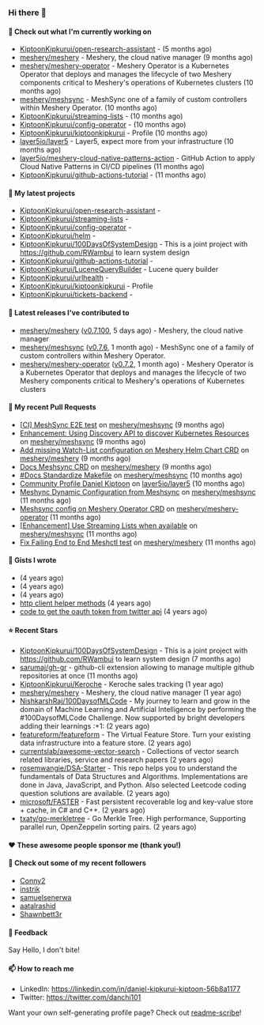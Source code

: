 
### Hi there 👋

#### 👷 Check out what I'm currently working on

- [KiptoonKipkurui/open-research-assistant](https://github.com/KiptoonKipkurui/open-research-assistant) -  (5 months ago)
- [meshery/meshery](https://github.com/meshery/meshery) - Meshery, the cloud native manager (9 months ago)
- [meshery/meshery-operator](https://github.com/meshery/meshery-operator) - Meshery Operator is a Kubernetes Operator that deploys and manages the lifecycle of two Meshery components critical to Meshery&#39;s operations of Kubernetes clusters (10 months ago)
- [meshery/meshsync](https://github.com/meshery/meshsync) - MeshSync one of a family of custom controllers within Meshery Operator. (10 months ago)
- [KiptoonKipkurui/streaming-lists](https://github.com/KiptoonKipkurui/streaming-lists) -  (10 months ago)
- [KiptoonKipkurui/config-operator](https://github.com/KiptoonKipkurui/config-operator) -  (10 months ago)
- [KiptoonKipkurui/kiptoonkipkurui](https://github.com/KiptoonKipkurui/kiptoonkipkurui) - Profile (10 months ago)
- [layer5io/layer5](https://github.com/layer5io/layer5) - Layer5, expect more from your infrastructure (10 months ago)
- [layer5io/meshery-cloud-native-patterns-action](https://github.com/layer5io/meshery-cloud-native-patterns-action) - GitHub Action to apply Cloud Native Patterns in CI/CD pipelines (11 months ago)
- [KiptoonKipkurui/github-actions-tutorial](https://github.com/KiptoonKipkurui/github-actions-tutorial) -  (11 months ago)

#### 🌱 My latest projects

- [KiptoonKipkurui/open-research-assistant](https://github.com/KiptoonKipkurui/open-research-assistant) - 
- [KiptoonKipkurui/streaming-lists](https://github.com/KiptoonKipkurui/streaming-lists) - 
- [KiptoonKipkurui/config-operator](https://github.com/KiptoonKipkurui/config-operator) - 
- [KiptoonKipkurui/helm](https://github.com/KiptoonKipkurui/helm) - 
- [KiptoonKipkurui/100DaysOfSystemDesign](https://github.com/KiptoonKipkurui/100DaysOfSystemDesign) - This is a joint project with https://github.com/RWambui to learn system design
- [KiptoonKipkurui/github-actions-tutorial](https://github.com/KiptoonKipkurui/github-actions-tutorial) - 
- [KiptoonKipkurui/LuceneQueryBuilder](https://github.com/KiptoonKipkurui/LuceneQueryBuilder) - Lucene query builder
- [KiptoonKipkurui/urlhealth](https://github.com/KiptoonKipkurui/urlhealth) - 
- [KiptoonKipkurui/kiptoonkipkurui](https://github.com/KiptoonKipkurui/kiptoonkipkurui) - Profile
- [KiptoonKipkurui/tickets-backend](https://github.com/KiptoonKipkurui/tickets-backend) - 

#### 🔭 Latest releases I've contributed to

- [meshery/meshery](https://github.com/meshery/meshery) ([v0.7.100](https://github.com/meshery/meshery/releases/tag/v0.7.100), 5 days ago) - Meshery, the cloud native manager
- [meshery/meshsync](https://github.com/meshery/meshsync) ([v0.7.6](https://github.com/meshery/meshsync/releases/tag/v0.7.6), 1 month ago) - MeshSync one of a family of custom controllers within Meshery Operator.
- [meshery/meshery-operator](https://github.com/meshery/meshery-operator) ([v0.7.2](https://github.com/meshery/meshery-operator/releases/tag/v0.7.2), 1 month ago) - Meshery Operator is a Kubernetes Operator that deploys and manages the lifecycle of two Meshery components critical to Meshery&#39;s operations of Kubernetes clusters

#### 🔨 My recent Pull Requests

- [[CI] MeshSync E2E  test](https://github.com/meshery/meshsync/pull/286) on [meshery/meshsync](https://github.com/meshery/meshsync) (9 months ago)
- [Enhancement: Using Discovery API to discover Kubernetes Resources](https://github.com/meshery/meshsync/pull/284) on [meshery/meshsync](https://github.com/meshery/meshsync) (9 months ago)
- [Add missing Watch-List configuration on Meshery Helm Chart CRD](https://github.com/meshery/meshery/pull/9562) on [meshery/meshery](https://github.com/meshery/meshery) (9 months ago)
- [Docs Meshsync CRD](https://github.com/meshery/meshery/pull/9463) on [meshery/meshery](https://github.com/meshery/meshery) (9 months ago)
- [#Docs Standardize Makefile](https://github.com/meshery/meshsync/pull/273) on [meshery/meshsync](https://github.com/meshery/meshsync) (10 months ago)
- [Community Profile Daniel Kiptoon](https://github.com/layer5io/layer5/pull/5078) on [layer5io/layer5](https://github.com/layer5io/layer5) (10 months ago)
- [Meshync Dynamic Configuration from Meshsync](https://github.com/meshery/meshsync/pull/258) on [meshery/meshsync](https://github.com/meshery/meshsync) (11 months ago)
- [Meshsync config on Meshery Operator CRD](https://github.com/meshery/meshery-operator/pull/533) on [meshery/meshery-operator](https://github.com/meshery/meshery-operator) (11 months ago)
- [ [Enhancement] Use Streaming Lists when available](https://github.com/meshery/meshsync/pull/255) on [meshery/meshsync](https://github.com/meshery/meshsync) (11 months ago)
- [Fix Failing End to End Meshctl test](https://github.com/meshery/meshery/pull/8973) on [meshery/meshery](https://github.com/meshery/meshery) (11 months ago)


#### 📓 Gists I wrote

- [](https://gist.github.com/75f8e6859120ff76384203162ff71031) (4 years ago)
- [](https://gist.github.com/36d123dbcfae3aa16c9fa05d14b77e70) (4 years ago)
- [](https://gist.github.com/03aa6a9e4d1f6e83ffe6ce69bac8ade0) (4 years ago)
- [http client helper methods](https://gist.github.com/42b4af13921bcb86f7f2aa61d76dc5f3) (4 years ago)
- [code to get the oauth token from twitter api](https://gist.github.com/4f857e433d186cdd79501c0bd4bff8b9) (4 years ago)

#### ⭐ Recent Stars

- [KiptoonKipkurui/100DaysOfSystemDesign](https://github.com/KiptoonKipkurui/100DaysOfSystemDesign) - This is a joint project with https://github.com/RWambui to learn system design (7 months ago)
- [sarumaj/gh-gr](https://github.com/sarumaj/gh-gr) - github-cli extension allowing to manage multiple github repositories at once (11 months ago)
- [KiptoonKipkurui/Keroche](https://github.com/KiptoonKipkurui/Keroche) - Keroche sales tracking (1 year ago)
- [meshery/meshery](https://github.com/meshery/meshery) - Meshery, the cloud native manager (1 year ago)
- [NishkarshRaj/100DaysofMLCode](https://github.com/NishkarshRaj/100DaysofMLCode) - My journey to learn and grow in the domain of Machine Learning and Artificial Intelligence by performing the #100DaysofMLCode Challenge. Now supported by bright developers adding their learnings :&#43;1: (2 years ago)
- [featureform/featureform](https://github.com/featureform/featureform) - The Virtual Feature Store. Turn your existing data infrastructure into a feature store. (2 years ago)
- [currentslab/awesome-vector-search](https://github.com/currentslab/awesome-vector-search) - Collections of vector search related libraries, service and research papers (2 years ago)
- [rosemwangie/DSA-Starter](https://github.com/rosemwangie/DSA-Starter) - This repo helps you to understand the fundamentals of Data Structures and Algorithms. Implementations are done in Java, JavaScript, and Python. Also selected Leetcode coding question solutions are available.  (2 years ago)
- [microsoft/FASTER](https://github.com/microsoft/FASTER) - Fast persistent recoverable log and key-value store &#43; cache, in C# and C&#43;&#43;. (2 years ago)
- [txaty/go-merkletree](https://github.com/txaty/go-merkletree) - Go Merkle Tree. High performance, Supporting parallel run, OpenZeppelin sorting pairs. (2 years ago)

#### ❤️ These awesome people sponsor me (thank you!)


#### 👯 Check out some of my recent followers

- [Conny2](https://github.com/Conny2)
- [instrik](https://github.com/instrik)
- [samuelsenerwa](https://github.com/samuelsenerwa)
- [aatalrashid](https://github.com/aatalrashid)
- [Shawnbett3r](https://github.com/Shawnbett3r)

#### 💬 Feedback

Say Hello, I don't bite!

#### 📫 How to reach me
- LinkedIn: https://linkedin.com/in/daniel-kipkurui-kiptoon-56b8a1177
- Twitter: https://twitter.com/danchi101


Want your own self-generating profile page? Check out [readme-scribe](https://github.com/muesli/readme-scribe)!
